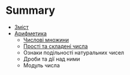 # Summary

* [Зміст](README.md)
* [Арифметика](arifmetika.md)
   * [Числовi множини](chislovi_mnozhini.md)
   * [Простi та складенi числа](prosti_ta_skladeni_chisla.md)
   * Ознаки подiльностi натуральних чисел
   * Дроби та дiї над ними
   * Модуль числа

